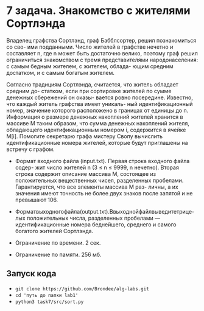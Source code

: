 # 7 задача. Знакомство с жителями Сортлэнда

Владелец графства Сортлэнд, граф Бабблсортер, решил познакомиться со сво- ими подданными. Число жителей в графстве нечетно и составляет n, где n может быть достаточно велико, поэтому граф решил ограничиться знакомством с тремя представителями народонаселения: с самым бедным жителем, с жителем, облада- ющим средним достатком, и с самым богатым жителем.

Согласно традициям Сортлэнда, считается, что житель обладает средним до- статком, если при сортировке жителей по сумме денежных сбережений он оказы- вается ровно посередине. Известно, что каждый житель графства имеет уникаль- ный идентификационный номер, значение которого расположено в границах от единицы до n. Информация о размере денежных накоплений жителей хранится в массиве M таким образом, что сумма денежных накоплений жителя, обладающего идентификационным номером i, содержится в ячейке M[i]. Помогите секретарю графа мистеру Свопу вычислить идентификационные номера жителей, которые будут приглашены на встречу с графом.

- Формат входного файла (input.txt). Первая строка входного файла содер- жит число жителей n (3 ≤ n ≤ 9999, n нечетно). Вторая строка содержит описание массива M, состоящее из положительных вещественных чисел, разделенных пробелами. Гарантируется, что все элементы массива M раз- личны, а их значения имеют точность не более двух знаков после запятой и не превышают 106.
- Форматвыходногофайла(output.txt).Ввыходнойфайлвыведитетрице- лых положительных числа, разделенных пробелами — идентификационные номера беднейшего, среднего и самого богатого жителей Сортлэнда.

- Ограничение по времени. 2 сек.
- Ограничение по памяти. 256 мб.

## Запуск кода

- `git clone https://github.com/Brondee/alg-labs.git`
- `cd 'путь до папки lab1'`
- `python3 task7/src/sort.py`

